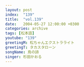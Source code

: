 ```yaml
---
layout: post
index:  "139"
title:  "vol.139"
date:   2004-05-27 12:00:00 +0300
categories: archive
tags: [松本語]
youtube: "139"
greetingM: 松ちゃんエクストラライト
greetingT: タカスタローン
songName: 鳥の詩
singer: 杉田かおる
---
```


